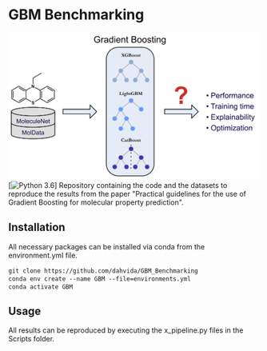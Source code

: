 # GBM Benchmarking  
![Alt text](/Pictures/graphical_abstract.png)
[![Python 3.6](https://img.shields.io/badge/python-3.7%20%7C%203.8-brightgreen)]
Repository containing the code and the datasets to reproduce the results from the paper "Practical guidelines for the use of Gradient Boosting for molecular property prediction".  

## Installation  
All necessary packages can be installed via conda from the environment.yml file.  
```
git clone https://github.com/dahvida/GBM_Benchmarking
conda env create --name GBM --file=environments.yml
conda activate GBM
```

## Usage
All results can be reproduced by executing the x_pipeline.py files in the Scripts folder.

